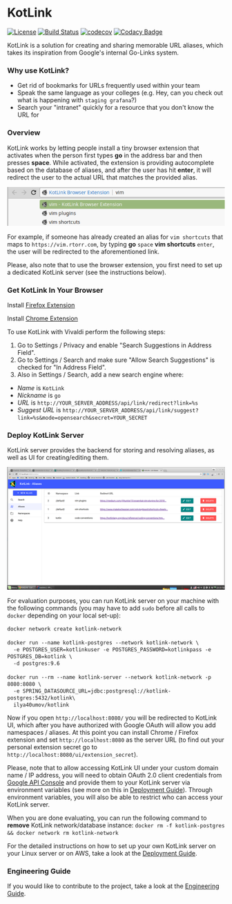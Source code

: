 # KotLink
[![License](https://img.shields.io/badge/License-Apache%202.0-blue.svg)](https://opensource.org/licenses/Apache-2.0)
[![Build Status](https://travis-ci.org/ilya40umov/KotLink.png?branch=master)](https://travis-ci.org/ilya40umov/KotLink)
[![codecov](https://codecov.io/gh/ilya40umov/KotLink/branch/master/graph/badge.svg)](https://codecov.io/gh/ilya40umov/KotLink)
[![Codacy Badge](https://api.codacy.com/project/badge/Grade/1a55315857b44bb78aab3a87da4f61ec)](https://www.codacy.com/app/ilya40umov/KotLink?utm_source=github.com&amp;utm_medium=referral&amp;utm_content=ilya40umov/KotLink&amp;utm_campaign=Badge_Grade)

KotLink is a solution for creating and sharing memorable URL aliases, 
which takes its inspiration from Google's internal Go-Links system.

### Why use KotLink?

* Get rid of bookmarks for URLs frequently used within your team
* Speak the same language as your colleges (e.g. Hey, can you check out what is happening with `staging grafana`?)
* Search your "intranet" quickly for a resource that you don't know the URL for

### Overview

KotLink works by letting people install a tiny browser extension 
that activates when the person first types **go** in the address bar and then presses **space**. 
While activated, the extension is providing autocomplete based on the database of aliases,
and after the user has hit **enter**, it will redirect the user to the actual URL that matches the provided alias.

![Suggestions In Address Bar](https://raw.githubusercontent.com/ilya40umov/KotLink/master/images/suggest.png)

For example, if someone has already created an alias for `vim shortcuts` 
that maps to `https://vim.rtorr.com`,
by typing **go** `space` **vim shortcuts** `enter`, the user will be redirected to the aforementioned link.

Please, also note that to use the browser extension, you first need to set up a dedicated KotLink server
(see the instructions below).

### Get KotLink In Your Browser

Install [Firefox Extension](https://addons.mozilla.org/en-US/firefox/addon/kotlink-browser-extension)

Install [Chrome Extension](https://chrome.google.com/webstore/detail/kotlink-browser-extension/cdkflkfieefihicjaidafmggjdnkakod)

To use KotLink with Vivaldi perform the following steps:
1. Go to Settings / Privacy and enable "Search Suggestions in Address Field".
1. Go to Settings / Search and make sure "Allow Search Suggestions" is checked for "In Address Field".
1. Also in Settings / Search, add a new search engine where:
  - *Name* is `KotLink` 
  - *Nickname* is `go`
  - *URL* is `http://YOUR_SERVER_ADDRESS/api/link/redirect?link=%s`
  - *Suggest URL* is `http://YOUR_SERVER_ADDRESS/api/link/suggest?link=%s&mode=opensearch&secret=YOUR_SECRET`

### Deploy KotLink Server

KotLink server provides the backend for storing and resolving aliases, 
as well as UI for creating/editing them.

![List Aliases in UI](https://raw.githubusercontent.com/ilya40umov/KotLink/master/images/list-aliases.png)

For evaluation purposes, you can run KotLink server on your machine with the following commands 
(you may have to add `sudo` before all calls to `docker` depending on your local set-up): 
```
docker network create kotlink-network

docker run --name kotlink-postgres --network kotlink-network \
  -e POSTGRES_USER=kotlinkuser -e POSTGRES_PASSWORD=kotlinkpass -e POSTGRES_DB=kotlink \
  -d postgres:9.6

docker run --rm --name kotlink-server --network kotlink-network -p 8080:8080 \
  -e SPRING_DATASOURCE_URL=jdbc:postgresql://kotlink-postgres:5432/kotlink\
  ilya40umov/kotlink
```

Now if you open `http://localhost:8080/` you will be redirected to KotLink UI, 
which after you have authorized with Google OAuth will allow you add namespaces / aliases.
At this point you can install Chrome / Firefox extension and set `http://localhost:8080`
as the server URL (to find out your personal extension secret go to `http://localhost:8080/ui/extension_secret`).

Please, note that to allow accessing KotLink UI under your custom domain name / IP address,
you will need to obtain OAuth 2.0 client credentials from [Google API Console](https://console.developers.google.com)
and provide them to your KotLink server via environment variables 
(see more on this in [Deployment Guide](deployment-guide.md)). 
Through environment variables, you will also be able to restrict who can access your KotLink server.

When you are done evaluating, you can run the following command to **remove** KotLink network/database instance:
`docker rm -f kotlink-postgres && docker network rm kotlink-network`

For the detailed instructions on how to set up your own KotLink server on your Linux server or on AWS, 
take a look at the [Deployment Guide](deployment-guide.md).

### Engineering Guide
If you would like to contribute to the project, take a look at the [Engineering Guide](engineering-guide.md).